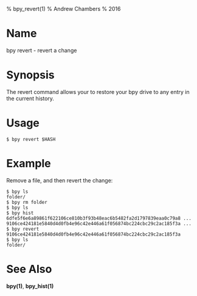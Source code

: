 % bpy_revert(1)
% Andrew Chambers
% 2016

# Name

bpy revert - revert a change

# Synopsis

The revert command allows your to restore your bpy drive to any entry in the current history.

# Usage

```$ bpy revert $HASH```

# Example

Remove a file, and then revert the change:

```
$ bpy ls
folder/
$ bpy rm folder
$ bpy ls
$ bpy hist
6dfe5f6e6a89861f622106ce810b3f93b48eac6b5482fa2d1797839eaa0c79a8 ...
9106ce424181e5840d4d0fb4e96c42e446a61f056874bc224cbc29c2ac185f3a ...
$ bpy revert 9106ce424181e5840d4d0fb4e96c42e446a61f056874bc224cbc29c2ac185f3a
$ bpy ls
folder/
```

# See Also

**bpy(1)**, **bpy_hist(1)**
